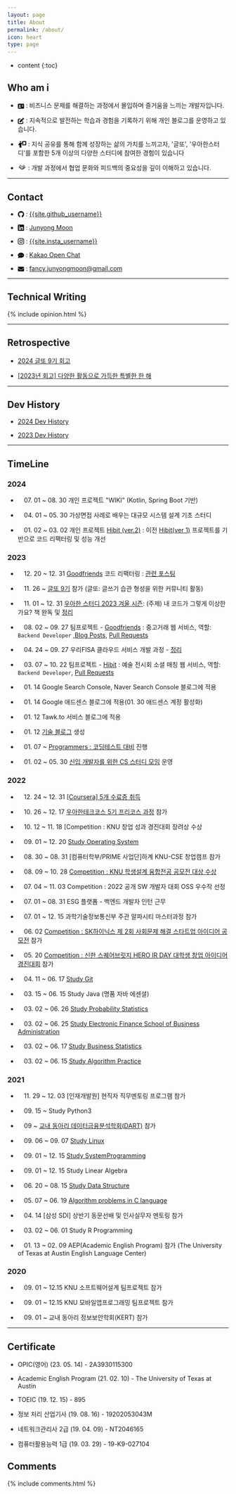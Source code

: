 ```yaml
---
layout: page
title: About
permalink: /about/
icon: heart
type: page
---
```


* content
{:toc}

## Who am i

* <img src="/assets/img/logo/about.png" style="max-width: 3%; vertical-align: text-bottom;"> : 비즈니스 문제를 해결하는 과정에서 몰입하며 즐거움을 느끼는 개발자입니다.

* <img src="/assets/img/logo/edit.png" style="max-width: 3%; vertical-align: text-bottom;"> : 지속적으로 발전하는 학습과 경험을 기록하기 위해 개인 블로그를 운영하고 있습니다.

* <img src="/assets/img/logo/mentoring.png" style="max-width: 4%; vertical-align: text-bottom;"> : 지식 공유를 통해 함께 성장하는 삶의 가치를 느끼고자, '글또', '우아한스터디'를 포함한 5개 이상의 다양한 스터디에 참여한 경험이 있습니다

* <img src="/assets/img/logo/collaboration.png" style="max-width: 4%; vertical-align: text-bottom;"> : 개발 과정에서 협업 문화와 피드백의 중요성을 깊이 이해하고 있습니다.

---

## Contact

* <img src="/assets/img/logo/github.png" style="max-width: 3%; vertical-align: text-bottom;"> :  [{{site.github_username}}](https://github.com/{{site.github_username}})

* <img src="/assets/img/logo/linkedin.png" style="max-width: 3%; vertical-align: text-bottom;"> : [Junyong Moon](https://www.linkedin.com/in/{{site.linkedIn_username}})

* <img src="/assets/img/logo/instagram.png" style="max-width: 3%; vertical-align: text-bottom;"> : [{{site.insta_username}}](https://www.instagram.com/{{site.insta_username}})

* <img src="/assets/img/logo/kakaotalk.png" style="max-width: 3%; vertical-align: text-bottom;"> : [Kakao Open Chat](https://open.kakao.com/o/swXZ9B2e)

* <img src="/assets/img/logo/email.png" style="max-width: 3%; vertical-align: text-bottom;"> : fancy.junyongmoon@gmail.com


---

## Technical Writing

{% include opinion.html %}

---

## Retrospective

* [2024 글또 9기 회고](https://devfancy.github.io/geultto-9th-review/)

*  [[2023년 회고] 다양한 활동으로 가득한 특별한 한 해](https://devfancy.github.io/2023-Retrospective/)

---

## Dev History

*  [2024 Dev History](https://devfancy.github.io/2024-Diary/)

*  [2023 Dev History](https://devfancy.github.io/2023-Diary/)

---

## TimeLine

### 2024

* 　07. 01 ~ 08. 30 개인 프로젝트 "WIKI" (Kotlin, Spring Boot 기반) 

* 　04. 01 ~ 05. 30 가상면접 사례로 배우는 대규모 시스템 설계 기초 스터디

* 　01. 02 ~ 03. 02 개인 프로젝트 [Hibit (ver.2)](https://github.com/hibit-team/hibit-backend-improved) : 이전 [Hibit(ver 1)](https://github.com/hibit-team/hibit-backend) 프로젝트를 기반으로 코드 리팩터링 및 성능 개선

### 2023

* 　12. 20 ~ 12. 31 [Goodfriends](https://github.com/woorifisa-projects/GoodFriends) 코드 리팩터링 : [관련 포스팅](https://devfancy.github.io/Goodfriends-Improved/)

* 　11. 26 ~ [글또 9기](https://www.notion.so/zzsza/ac5b18a482fb4df497d4e8257ad4d516) 참가 (글또: 글쓰기 습관 형성을 위한 커뮤니티 활동)

* 　11. 01 ~ 12. 31 [우아한 스터디 2023 겨울 시즌](https://techblog.woowahan.com/14224/): (주제) 내 코드가 그렇게 이상한가요? 책 완독 및 [정리](https://devfancy.github.io/category/#GoodCode)

* 　08. 02 ~ 09. 27 팀프로젝트 - [Goodfriends](https://github.com/woorifisa-projects/GoodFriends) : 중고거래 웹 서비스, 역할: `Backend Developer` ,[Blog Posts](https://devfancy.github.io/category/#Goodfriends),  [Pull Requests](https://github.com/woorifisa-projects/GoodFriends/pulls?q=is%3Apr+is%3Aclosed+assignee%3AdevFancy)

* 　04. 24 ~ 09. 27 우리FISA 클라우드 서비스 개발 과정 - [정리](https://github.com/devFancy/devfancy-woorifisa)

* 　03. 07 ~ 10. 22 팀프로젝트 - [Hibit](https://github.com/hibit-team/hibit-backend) : 예술 전시회 소셜 매칭 웹 서비스, 역할: `Backend Developer`, [Pull Requests](https://github.com/hibit-team/hibit-backend/pulls?q=is%3Apr+assignee%3AdevFancy+is%3Aclosed)

* 　01. 14  Google Search Console, Naver Search Console 블로그에 적용

* 　01. 14  Google 애드센스 블로그에 적용(01. 30 애드센스 계정 활성화)

* 　01. 12  Tawk.to 서비스 블로그에 적용

* 　01. 12 [기술 블로그](https://github.com/devfancy/devfancy.github.io) 생성

* 　01. 07 ~ [Programmers : 코딩테스트 대비](https://github.com/devFancy/problem-solving) 진행

* 　01. 02 ~ 05. 30 [신입 개발자를 위한 CS 스터디 모임](https://github.com/devSquad-study/2023-CS-Study) 운영

### 2022

* 　12. 24 ~ 12. 31 [[Coursera] 5개 수료증 취득](https://devfancy.github.io/Coursera-Certificates/)

* 　10. 26 ~ 12. 17 [우아한테크코스 5기 프리코스 과정](https://github.com/devFancy/devfancy-woowacourse) 참가

* 　10. 12 ~ 11. 18 [Competition : KNU 창업 성과 경진대회 장려상 수상

* 　09. 01 ~ 12. 20 [Study Operating System](https://devfancy.github.io/category/#OS)

* 　08. 30 ~ 08. 31 [컴퓨터학부/PRIME 사업단]하계 KNU-CSE 창업캠프 참가

* 　08. 09 ~ 10. 28 [Competition : KNU 학생설계 융합전공 공모전 대상 수상](https://devfancy.github.io/Competition-KNU-Student-Design-Convergence-Major-Contest/)

* 　07. 04 ~ 11. 03 Competition : 2022 공개 SW 개발자 대회 OSS 우수작 선정

* 　07. 01 ~ 08. 31 ESG 플랫폼 - 백엔드 개발자 인턴 근무

* 　07. 01 ~ 12. 15 과학기술정보통신부 주관 알파시티 마스터과정 참가

* 　06. 02 [Competition : SK하이닉스 제 2회 사회문제 해결 스타트업 아이디어 공모전](https://news.skhynix.co.kr/post/2nd-solving-social-problems-exhibition-contest) 참가

* 　05. 20 [Competition : 신한 스퀘어브릿지 HERO IR DAY 대학생 창업 아이디어 경진대회](https://sehub.net/archives/2076603) 참가

* 　04. 11 ~ 06. 17 [Study Git](https://devfancy.github.io/category/#Git)

* 　03. 15 ~ 06. 15 Study Java (명품 자바 에센셜)

* 　03. 02 ~ 06. 26 [Study Probability Statistics](https://devfancy.github.io/category/#Probability-Statistics)

* 　03. 02 ~ 06. 25 [Study Electronic Finance School of Business Administration](https://devfancy.github.io/category/#Electronic-Finance)

* 　03. 02 ~ 06. 17 [Study Business Statistics](https://devfancy.github.io/category/#Business-Statistics)

* 　03. 02 ~ 06. 15 [Study Algorithm Practice](https://github.com/devfancy/KNU/tree/main/algorithm)

### 2021

* 　11. 29 ~ 12. 03 [인재개발원] 현직자 직무멘토링 프로그램 참가

* 　09. 15 ~ Study Python3 

* 　09 ~ [교내 동아리 데이터금융분석학회(DART)](https://www.knudart.com/) 참가

* 　09. 06 ~ 09. 07 [Study Linux](https://devfancy.github.io/category/#SystemProgramming)

* 　09. 01 ~ 12. 15 [Study SystemProgramming](https://github.com/devfancy/KNU/tree/main/systemProgramming)

* 　09. 01 ~ 12. 15 Study Linear Algebra

* 　06. 20 ~ 08. 15 [Study Data Structure](https://github.com/devfancy/KNU/tree/main/dataStructure)

* 　05. 07 ~ 06. 19 [Algorithm problems in C language](https://github.com/devfancy/KNU/tree/main/c)

* 　04. 14 [삼성 SDI] 상반기 동문선배 및 인사실무자 멘토링 참가

* 　03. 02 ~ 06. 01 Study R Programming

* 　01. 13 ~ 02. 09 AEP(Academic English Program) 참가 (The University of Texas at Austin English Language Center)

### 2020

* 　09. 01 ~ 12.15 KNU 소프트웨어설계 팀프로젝트 참가

* 　09. 01 ~ 12.15 KNU 모바일앱프로그래밍 팀프로젝트 참가 

* 　09. 01 ~ 교내 동아리 정보보안학회(KERT) 참가

---

## Certificate

*   OPIC(영어) (23. 05. 14) - 2A3930115300

*   Academic English Program (21. 02. 10) - The University of Texas at Austin

*   TOEIC (19. 12. 15) - 895

*   정보 처리 산업기사 (19. 08. 16) - 19202053043M

*   네트워크관리사 2급 (19. 04. 09) - NT2046165

*   컴퓨터활용능력 1급 (19. 03. 29) - 19-K9-027104

## Comments

{% include comments.html %}
